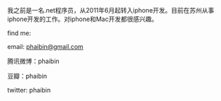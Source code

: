 我之前是一名.net程序员，从2011年6月起转入iphone开发。目前在苏州从事iphone开发的工作。对iphone和Mac开发都很感兴趣。

find me:

email: phaibin@gmail.com

腾讯微博：phaibin

豆瓣：phaibin

twitter: phaibin

